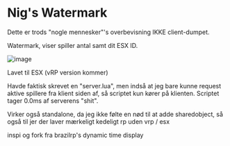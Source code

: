 #  Nig's Watermark

Dette er trods "nogle mennesker"'s overbevisning IKKE client-dumpet. 

Watermark, viser spiller antal samt dit ESX ID.


![image](https://user-images.githubusercontent.com/77595905/115157354-13517000-a089-11eb-897c-96096b0091c6.png)


Lavet til ESX (vRP version kommer)




Havde faktisk skrevet en "server.lua", men indså at jeg bare kunne request aktive spillere fra klient siden af, så scriptet kun kører på klienten.
Scriptet tager 0.0ms af serverens "shit".

Virker også standalone, da jeg ikke følte en nød til at adde sharedobject, så også til jer der laver mærkeligt kedeligt rp uden vrp / esx












inspi og fork fra brazilrp's dynamic time display
